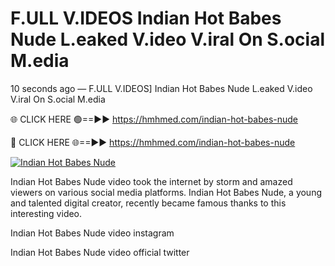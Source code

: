 # F.ULL V.IDEOS Indian Hot Babes Nude L.eaked V.ideo V.iral On S.ocial M.edia

10 seconds ago — F.ULL V.IDEOS] Indian Hot Babes Nude L.eaked V.ideo V.iral On S.ocial M.edia

🌐 CLICK HERE 🟢==►► https://hmhmed.com/indian-hot-babes-nude

🔴 CLICK HERE 🌐==►► https://hmhmed.com/indian-hot-babes-nude

[![Indian Hot Babes Nude](https://i.imgur.com/dJHk4Zq.gif)](https://hmhmed.com/indian-hot-babes-nude)

Indian Hot Babes Nude video took the internet by storm and amazed viewers on various social media platforms. Indian Hot Babes Nude, a young and talented digital creator, recently became famous thanks to this interesting video.

Indian Hot Babes Nude video instagram

Indian Hot Babes Nude video official twitter